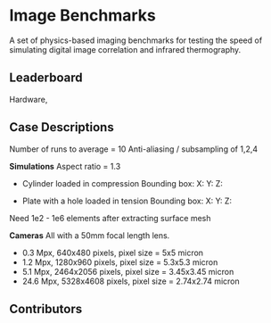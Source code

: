 # Image Benchmarks
A set of physics-based imaging benchmarks for testing the speed of simulating digital image correlation and infrared thermography.

## Leaderboard
Hardware,

## Case Descriptions
Number of runs to average = 10
Anti-aliasing / subsampling of 1,2,4

**Simulations**
Aspect ratio = 1.3

- Cylinder loaded in compression
Bounding box:
X:
Y:
Z:

- Plate with a hole loaded in tension
Bounding box:
X:
Y:
Z:

Need 1e2 - 1e6 elements after extracting surface mesh


**Cameras**
All with a 50mm focal length lens.

- 0.3 Mpx, 640x480 pixels, pixel size = 5x5 micron
- 1.2 Mpx, 1280x960 pixels, pixel size = 5.3x5.3 micron
- 5.1 Mpx, 2464x2056 pixels, pixel size = 3.45x3.45 micron
- 24.6 Mpx, 5328x4608 pixels, pixel size = 2.74x2.74 micron

## Contributors